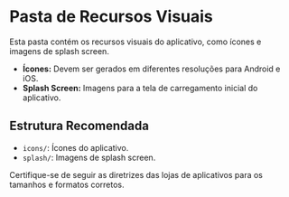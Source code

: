 # Pasta de Recursos Visuais

Esta pasta contém os recursos visuais do aplicativo, como ícones e imagens de splash screen.

- **Ícones:** Devem ser gerados em diferentes resoluções para Android e iOS.
- **Splash Screen:** Imagens para a tela de carregamento inicial do aplicativo.

## Estrutura Recomendada

- `icons/`: Ícones do aplicativo.
- `splash/`: Imagens de splash screen.

Certifique-se de seguir as diretrizes das lojas de aplicativos para os tamanhos e formatos corretos.
